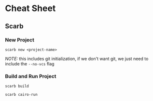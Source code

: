 # Cheat Sheet

## Scarb

### New Project
```
scarb new <project-name>
```

*NOTE:* this includes git initialization, if we don't want git, we just need to include the `--no-vcs` flag

### Build and Run Project
```
scarb build
```

```
scarb cairo-run
```